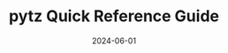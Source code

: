 ---
title: pytz Quick Reference Guide
summary: Quick Reference User Guide for Python’s pytz library.
date: 2024-06-01
url_pdf: 'https://github.com/kchonka/kchonka.github.io/blob/main/static/uploads/pytz_quick_ref_guide.pdf' 
---